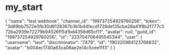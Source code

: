 # my_start
{
    "name": "test webhook",
    "channel_id": "199737254929760256",
    "token": "3d89bb7572e0fb30d8128367b3b1b44fecd1726de135cbe28a41f8b2f777c372ba2939e72279b94526ff5d1bd4358d65cf11",
    "avatar": null,
    "guild_id": "199737254929760256",
    "id": "223704706495545344",
    "user": {
        "username": "test",
        "discriminator": "7479",
        "id": "190320984123768832",
        "avatar": "b004ec1740a63ca06ae2e14c5cee11f3"
    }
}
